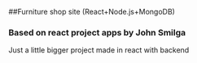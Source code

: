 ##Furniture shop site (React+Node.js+MongoDB)
### Based on react project apps by John Smilga

Just a little bigger project made in react with backend